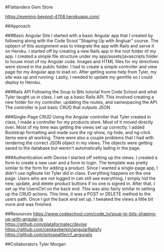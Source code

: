 #Flatlanders Gem Store

https://evening-beyond-4708.herokuapp.com/

##Approach

###Basic Angular Site
I started with a basic Angular app that I created by following along with the Code Scool "Shaping Up with Angluar" course. The opbject of this assignment was to integrate the app with Rails and serve it on Heroku. I started off by creating a new Rails app in the root folder of my app. I created a simple file structure under my app/assets/javascripts folder to house most of my Angular code. Images and HTML files for my directives were stored in the public folder. I had to create a simple controller and view page for my Angular app to load on. After getting some help from Tyler, my site was up and running. Lastly, I needed to update my gemfile so I could deploy to Heroku.

###Rails API
Following the Soup to Bits tutorial from Code School and what Tyler taught us in class, I set up a basic Rails API. This involved creating a new folder for my controller, updating the routes, and namespacing the API. The controller is just basic CRUD that outputs JSON.

###Single-Page CRUD
Using the Angular controller that Tyler created in class, I made a controller for my products store. Most of it moved directly over. Most of my time was getting the views set up correctly. I added Bootstrap formatting and made sure the ng-show, ng-hide, and ng-click items were all working. There were also a couple problems that I had with rendering the correct JSON object in my views. The objects were getting saved to the database but weren't automatically lading in the page.

###Authentication with Devise
I started off setting up the views. I created a form to create a new user and a form to login. The template was pretty similar to the form for adding a product. Since I wanted a single-page app, I didn't use ngRoute list Tyler did in class. Everything happens on the one page. Users who are not logged in can still see everything. I simply hid the new, update, and delete product buttons if no one is signed in. After that, I set up the UsersCtrl on the back end. This was also fairly similar to setting up the CRUD actions. This time, it was a POST or DELETE method to the users path. Once I got the back end set up, I tweaked the views a little bit more and was finished.

##Resources
https://www.codeschool.com/code_tv/soup-to-bits-shaping-up-with-angular-js  
https://github.com/plataformatec/devise  
https://github.com/cenkayberkin/angularRailsfy  
https://github.com/sotoseattle/cf_angurails

##Collaborators
Tyler Morgan

